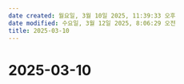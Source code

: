 ```yaml
---
date created: 월요일, 3월 10일 2025, 11:39:33 오후
date modified: 수요일, 3월 12일 2025, 8:06:29 오전
title: 2025-03-10
---
```


# 2025-03-10
